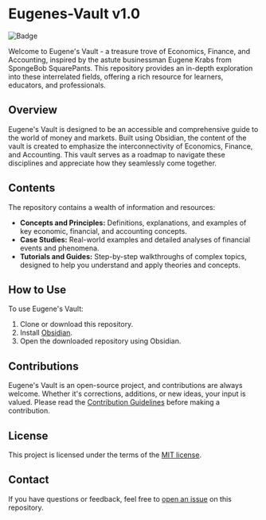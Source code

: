# Eugenes-Vault v1.0

![Badge](https://img.shields.io/badge/Open%20Source-%F0%9F%94%AE-green)

Welcome to Eugene's Vault - a treasure trove of Economics, Finance, and Accounting, inspired by the astute businessman Eugene Krabs from SpongeBob SquarePants. This repository provides an in-depth exploration into these interrelated fields, offering a rich resource for learners, educators, and professionals.

## Overview

Eugene's Vault is designed to be an accessible and comprehensive guide to the world of money and markets. Built using Obsidian, the content of the vault is created to emphasize the interconnectivity of Economics, Finance, and Accounting. This vault serves as a roadmap to navigate these disciplines and appreciate how they seamlessly come together.

## Contents

The repository contains a wealth of information and resources:

- **Concepts and Principles:** Definitions, explanations, and examples of key economic, financial, and accounting concepts.
- **Case Studies:** Real-world examples and detailed analyses of financial events and phenomena.
- **Tutorials and Guides:** Step-by-step walkthroughs of complex topics, designed to help you understand and apply theories and concepts.

## How to Use

To use Eugene's Vault:

1. Clone or download this repository.
2. Install [Obsidian](https://obsidian.md/).
3. Open the downloaded repository using Obsidian.

## Contributions

Eugene's Vault is an open-source project, and contributions are always welcome. Whether it's corrections, additions, or new ideas, your input is valued. Please read the [Contribution Guidelines](CONTRIBUTING.md) before making a contribution.

## License

This project is licensed under the terms of the [MIT license](https://github.com/LucsiousLazarus/Eugenes-Vault/blob/main/LICENSE).

## Contact

If you have questions or feedback, feel free to [open an issue](https://github.com/LucsiousLazarus/Eugenes-Vault/issues/new) on this repository.
